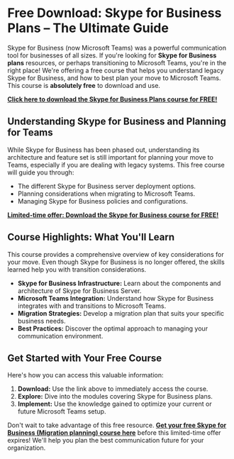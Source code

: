 # Free Download: Skype for Business Plans – The Ultimate Guide

Skype for Business (now Microsoft Teams) was a powerful communication tool for businesses of all sizes. If you're looking for **Skype for Business plans** resources, or perhaps transitioning to Microsoft Teams, you're in the right place! We're offering a free course that helps you understand legacy Skype for Business, and how to best plan your move to Microsoft Teams. This course is **absolutely free** to download and use.

[**Click here to download the Skype for Business Plans course for FREE!**](https://udemywork.com/skype-for-business-plans)

## Understanding Skype for Business and Planning for Teams

While Skype for Business has been phased out, understanding its architecture and feature set is still important for planning your move to Teams, especially if you are dealing with legacy systems. This free course will guide you through:

*   The different Skype for Business server deployment options.
*   Planning considerations when migrating to Microsoft Teams.
*   Managing Skype for Business policies and configurations.

[**Limited-time offer: Download the Skype for Business course for FREE!**](https://udemywork.com/skype-for-business-plans)

## Course Highlights: What You'll Learn

This course provides a comprehensive overview of key considerations for your move. Even though Skype for Business is no longer offered, the skills learned help you with transition considerations.

*   **Skype for Business Infrastructure:** Learn about the components and architecture of Skype for Business Server.
*   **Microsoft Teams Integration:** Understand how Skype for Business integrates with and transitions to Microsoft Teams.
*   **Migration Strategies:** Develop a migration plan that suits your specific business needs.
*   **Best Practices:** Discover the optimal approach to managing your communication environment.

## Get Started with Your Free Course

Here's how you can access this valuable information:

1.  **Download:** Use the link above to immediately access the course.
2.  **Explore:** Dive into the modules covering Skype for Business plans.
3.  **Implement:** Use the knowledge gained to optimize your current or future Microsoft Teams setup.

Don't wait to take advantage of this free resource. **[Get your free Skype for Business (Migration planning) course here](https://udemywork.com/skype-for-business-plans)** before this limited-time offer expires! We'll help you plan the best communication future for your organization.
